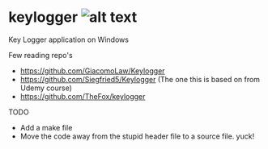 # keylogger ![alt text](https://www.travis-ci.org/satyapavan/keylogger.svg?branch=master)

Key Logger application on Windows


Few reading repo's
- https://github.com/GiacomoLaw/Keylogger
- https://github.com/Siegfried5/Keylogger (The one this is based on from Udemy course)
- https://github.com/TheFox/keylogger

TODO
- Add a make file 
- Move the code away from the stupid header file to a source file. yuck!
